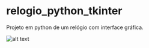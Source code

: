 # relogio_python_tkinter
Projeto em python de um relógio com interface gráfica.

![alt text](https://i.imgur.com/Wtbe51Q.png)